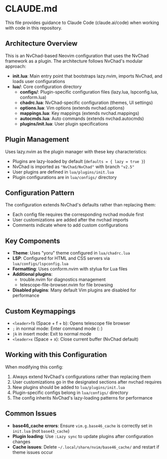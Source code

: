 # CLAUDE.md

This file provides guidance to Claude Code (claude.ai/code) when working with code in this repository.

## Architecture Overview

This is an NvChad-based Neovim configuration that uses the NvChad framework as a plugin. The architecture follows NvChad's modular approach:

- **init.lua**: Main entry point that bootstraps lazy.nvim, imports NvChad, and loads user configurations
- **lua/**: Core configuration directory
  - **configs/**: Plugin-specific configuration files (lazy.lua, lspconfig.lua, conform.lua)
  - **chadrc.lua**: NvChad-specific configuration (themes, UI settings)
  - **options.lua**: Vim options (extends nvchad.options)
  - **mappings.lua**: Key mappings (extends nvchad.mappings) 
  - **autocmds.lua**: Auto commands (extends nvchad.autocmds)
  - **plugins/init.lua**: User plugin specifications

## Plugin Management

Uses lazy.nvim as the plugin manager with these key characteristics:
- Plugins are lazy-loaded by default (`defaults = { lazy = true }`)
- NvChad is imported as `"NvChad/NvChad"` with branch `"v2.5"`
- User plugins are defined in `lua/plugins/init.lua`
- Plugin configurations are in `lua/configs/` directory

## Configuration Pattern

The configuration extends NvChad's defaults rather than replacing them:
- Each config file requires the corresponding nvchad module first
- User customizations are added after the nvchad imports
- Comments indicate where to add custom configurations

## Key Components

- **Theme**: Uses "yoru" theme configured in `lua/chadrc.lua`
- **LSP**: Configured for HTML and CSS servers via `lua/configs/lspconfig.lua`
- **Formatting**: Uses conform.nvim with stylua for Lua files
- **Additional plugins**: 
  - trouble.nvim for diagnostics management
  - telescope-file-browser.nvim for file browsing
- **Disabled plugins**: Many default Vim plugins are disabled for performance

## Custom Keymappings

- `<leader>fb` (Space + f + b): Opens telescope file browser
- `;` in normal mode: Enter command mode (`:`)
- `jk` in insert mode: Exit to normal mode
- `<leader>x` (Space + x): Close current buffer (NvChad default)

## Working with this Configuration

When modifying this config:
1. Always extend NvChad's configurations rather than replacing them
2. User customizations go in the designated sections after nvchad requires
3. New plugins should be added to `lua/plugins/init.lua`
4. Plugin-specific configs belong in `lua/configs/` directory
5. The config inherits NvChad's lazy-loading patterns for performance

## Common Issues

- **base46_cache errors**: Ensure `vim.g.base46_cache` is correctly set in `init.lua` (not `base43_cache`)
- **Plugin loading**: Use `:Lazy sync` to update plugins after configuration changes
- **Cache issues**: Delete `~/.local/share/nvim/base46_cache/` and restart if theme issues occur